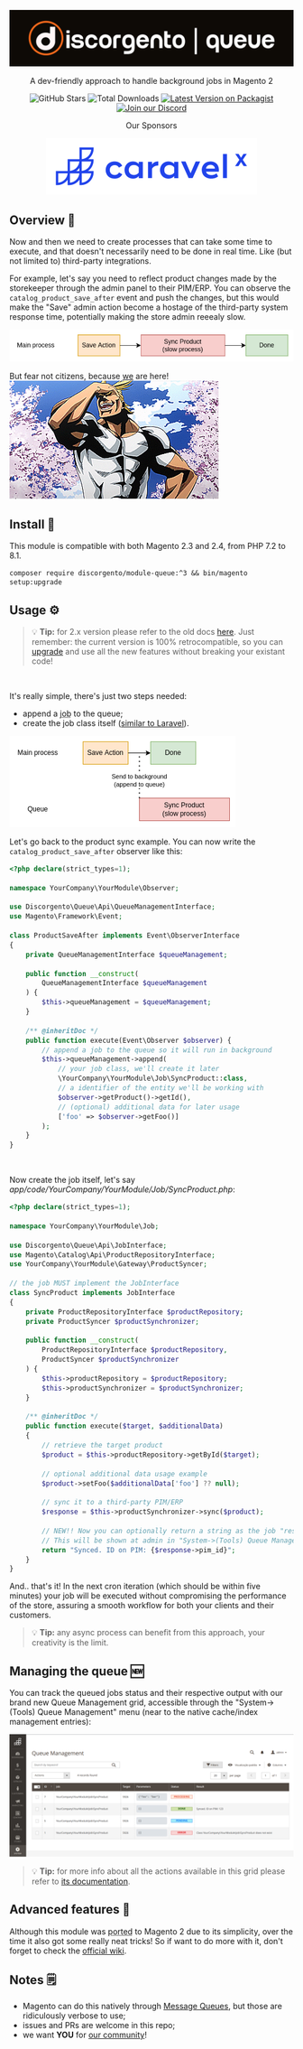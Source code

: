 ![Discorgento Queue](docs/header.png)

<p align="center">A dev-friendly approach to handle background jobs in Magento 2</p>
<p align="center">
    <img alt="GitHub Stars" src="https://img.shields.io/github/stars/discorgento/module-queue?style=social" aria-hidden="true"/>
    <img alt="Total Downloads" src="https://img.shields.io/packagist/dt/discorgento/module-queue" aria-hidden="true"/>
    <a target="_blank" href="https://packagist.org/packages/discorgento/module-queue"><img src="https://img.shields.io/packagist/v/discorgento/module-queue" alt="Latest Version on Packagist"></a>
    <a target="_blank" href="https://discord.io/Discorgento"><img alt="Join our Discord" src="https://img.shields.io/discord/768653248902332428?color=%237289d9&label=Discord"/></a>
</p>

<p align="center">Our Sponsors</p>
<p align="center">
    <a href="https://www.caravelx.com/"><img src="docs/sponsors/caravelx.svg" alt="Caravel X"></a>
</p>

## Overview 💭
Now and then we need to create processes that can take some time to execute, and that doesn't necessarily need to be done in real time. Like (but not limited to) third-party integrations.

For example, let's say you need to reflect product changes made by the storekeeper through the admin panel to their PIM/ERP. You can observe the `catalog_product_save_after` event and push the changes, but this would make the "Save" admin action become a hostage of the third-party system response time, potentially making the store admin reeealy slow.

![Linear Workflow](docs/linear-workflow.png)

But fear not citizens, because [we](https://discord.io/Discorgento) are here!  
![All Might laughting](docs/we-are-here.gif)

## Install 🔧
This module is compatible with both Magento 2.3 and 2.4, from PHP 7.2 to 8.1.
```
composer require discorgento/module-queue:^3 && bin/magento setup:upgrade
```

## Usage ⚙️
> 💡 **Tip:** for 2.x version please refer to the old docs [here](https://github.com/discorgento/module-queue/blob/2.0.4/README.md#usage-%EF%B8%8F). Just remember: the current version is 100% retrocompatible, so you can [upgrade](https://github.com/discorgento/module-queue/wiki/Upgrading-from-2.x) and use all the new features without breaking your existant code!

<br>

It's really simple, there's just two steps needed:
 - append a <abbr title="The class containing your heavy/third-party integration code">job</abbr> to the queue;
 - create the job class itself ([similar to Laravel](https://laravel.com/docs/9.x/queues#class-structure)).

![Async Workflow](docs/async-workflow.png)

Let's go back to the product sync example. You can now write the `catalog_product_save_after` observer like this:

```php
<?php declare(strict_types=1);

namespace YourCompany\YourModule\Observer;

use Discorgento\Queue\Api\QueueManagementInterface;
use Magento\Framework\Event;

class ProductSaveAfter implements Event\ObserverInterface
{
    private QueueManagementInterface $queueManagement;

    public function __construct(
        QueueManagementInterface $queueManagement
    ) {
        $this->queueManagement = $queueManagement;
    }

    /** @inheritDoc */
    public function execute(Event\Observer $observer) {
        // append a job to the queue so it will run in background
        $this->queueManagement->append(
            // your job class, we'll create it later
            \YourCompany\YourModule\Job\SyncProduct::class,
            // a identifier of the entity we'll be working with
            $observer->getProduct()->getId(),
            // (optional) additional data for later usage
            ['foo' => $observer->getFoo()]
        );
    }
}
```

<br>

Now create the job itself, let's say <i>app/code/YourCompany/YourModule/Job/SyncProduct.php</i>:

```php
<?php declare(strict_types=1);

namespace YourCompany\YourModule\Job;

use Discorgento\Queue\Api\JobInterface;
use Magento\Catalog\Api\ProductRepositoryInterface;
use YourCompany\YourModule\Gateway\ProductSyncer;

// the job MUST implement the JobInterface
class SyncProduct implements JobInterface
{
    private ProductRepositoryInterface $productRepository;
    private ProductSyncer $productSynchronizer;

    public function __construct(
        ProductRepositoryInterface $productRepository,
        ProductSyncer $productSynchronizer
    ) {
        $this->productRepository = $productRepository;
        $this->productSynchronizer = $productSynchronizer;
    }

    /** @inheritDoc */
    public function execute($target, $additionalData)
    {
        // retrieve the target product
        $product = $this->productRepository->getById($target);

        // optional additional data usage example
        $product->setFoo($additionalData['foo'] ?? null);

        // sync it to a third-party PIM/ERP
        $response = $this->productSynchronizer->sync($product);

        // NEW!! Now you can optionally return a string as the job "result".
        // This will be shown at admin in "System->(Tools) Queue Management"
        return "Synced. ID on PIM: {$response->pim_id}";
    }
}
```

And.. that's it! In the next cron iteration (which should be within five minutes) your job will be executed without compromising the performance of the store, assuring a smooth workflow for both your clients and their customers.

> 💡 **Tip:** any async process can benefit from this approach, your creativity is the limit.

## Managing the queue 🆕
You can track the queued jobs status and their respective output with our brand new Queue Management grid, accessible through the "System->(Tools) Queue Management" menu (near to the native cache/index management entries):

![Queue Management Grid Preview](docs/admin-grid.png)
> 💡 **Tip:** for more info about all the actions available in this grid please refer to [its documentation](https://github.com/discorgento/module-queue/wiki/Managing-the-queue).

## Advanced features 🤖
Although this module was <abbr title="originally it was designed for 1.9 due to 1.x lack of a native queue feature">ported</abbr> to Magento 2 due to its simplicity, over the time it also got some really neat tricks! So if want to do more with it, don't forget to check the [official wiki](https://github.com/discorgento/module-queue/wiki).

## Notes 🗒
 - Magento can do this natively through [Message Queues](https://developer.adobe.com/commerce/php/development/components/message-queues/), but those are ridiculously verbose to use;
 - issues and PRs are welcome in this repo;
 - we want **YOU** for [our community](https://discord.io/Discorgento)!
